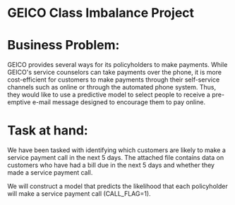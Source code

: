 # GEICO Class Imbalance Project
 
# Business Problem:
GEICO provides several ways for its policyholders to make payments. While GEICO's service counselors can take payments over the phone, it is more cost-efficient for customers to make payments through their self-service channels such as online or through the automated phone system. Thus, they would like to use a predictive model to select people to receive a pre-emptive e-mail message designed to encourage them to pay online.

# Task at hand:

We have been tasked with identifying which customers are likely to make a service payment call in the next 5 days. The attached file contains data on customers who have had a bill due in the next 5 days and whether they made a service payment call. 

We will construct a model that predicts the likelihood that each policyholder will make a service payment call (CALL_FLAG=1). 
